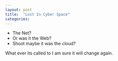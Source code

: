 ```yaml
---
layout: post
title:  "Lost In Cyber Space"
categories: 
---
```


* The Net?
* Or was it the Web?
* Shoot maybe it was the cloud?

What ever its called to I am sure it will change again.
